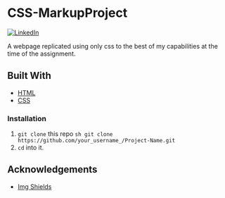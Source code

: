 # CSS-MarkupProject

[![LinkedIn][linkedin-shield]][linkedin-url]

<!-- ABOUT THE PROJECT -->

A webpage replicated using only css to the best of my capabilities at the time of the assignment. 

## Built With

- [HTML](https://www.w3schools.com/html/default.asp)
- [CSS](https://www.w3schools.com/Css/)

### Installation

1. `git clone` this repo
   `sh git clone https://github.com/your_username_/Project-Name.git `
2. `cd` into it.

<!-- ACKNOWLEDGEMENTS -->

## Acknowledgements

- [Img Shields](https://shields.io)

<!-- MARKDOWN LINKS & IMAGES -->

[linkedin-shield]: https://img.shields.io/badge/-LinkedIn-black.svg?style=flat-square&logo=linkedin&colorB=555
[linkedin-url]: https://linkedin.com/in/jeannie-torres/
